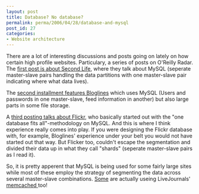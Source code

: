 ```yaml
---
layout: post
title: Database? No database?
permalink: perma/2006/04/28/database-and-mysql
post_id: 27
categories: 
- Website architecture
---
```


There are a lot of interesting discussions and posts going on lately on how
certain high profile websites. Particulary, a series of posts on O'Reilly
Radar. The <a
href="http://radar.oreilly.com/archives/2006/04/web_20_and_databases_part_1_se.html">first
post is about Second Life</a>, where they talk about MySQL (seperate
master-slave pairs handling the data partitions with one master-slave pair
indicating where what data lives).

The <a
href="http://radar.oreilly.com/archives/2006/04/database_war_stories_2_bloglin.html">second
installment features Bloglines</a> which uses MySQL (Users and passwords in one
master-slave, feed information in another) but also large parts in some file
storage.

A <a
href="http://radar.oreilly.com/archives/2006/04/database_war_stories_3_flickr.html">third
posting talks about Flickr</a>, who basically started out with the "one
database fits all"-methodology on MySQL. And this is where I think experience
really comes into play. If you were designing the Flickr database with, for
example, Bloglines' experience under your belt you would not have started out
that way. But Flicker too, couldn't escape the segmentation and divided their
data up in what they call "shards" (seperate master-slave pairs as I read it).

So, it is pretty apperent that MySQL is being used for some fairly large sites
while most of these employ the strategy of segmenting the data across several
master-slave combinations. <a
href="http://radar.oreilly.com/archives/2006/04/database_war_stories_2_bloglin.html">Some</a>
are actually useing LiveJournals'  <a
href="http://www.danga.com/memcached/">memcached </a>too!
